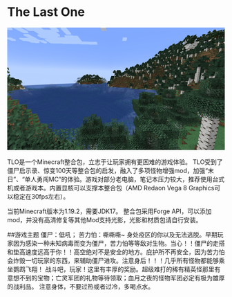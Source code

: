 # The Last One



![The Last One](thumbnail.png)

TLO是一个Minecraft整合包，立志于让玩家拥有更困难的游戏体验。 TLO受到了僵尸启示录、惊变100天等整合包的启发，融入了多项怪物增强mod，加强“末日”、“单人勇闯MC”的体验。游戏对部分老电脑，笔记本压力较大，推荐使用台式机或者游戏本。内置显核可以支撑本整合包（AMD Redaon Vega 8 Graphics可以稳定在30fps左右）。

当前Minecraft版本为1.19.2，需要JDK17。 整合包采用Forge API，可以添加mod，并没有高清修复等其他Mod支持光影，光影和材质包请自行安装。

##游戏主题
僵尸：低吼； 苦力怕：嘶嘶嘶~ 身处疫区的你以及无法逃脱。早期玩家因为感染一种未知病毒而变为僵尸，苦力怕等等敌对生物。当心！！僵尸的走搭和垫高速度远高于你！！高空绝对不是安全的地方。庇护所不再安全，因为苦力怕会炸毁一切玩家的东西，来辅助僵尸进攻。注意身后！！！几乎所有怪物都能够乘坐鹦鹉飞翔！ 战斗吧，玩家！这里有丰厚的奖励。超级难打的稀有精英怪那里有意想不到的宝物；亡灵军团的礼物等待领取；血月之夜的怪物军团必定有极为雄厚的战利品。 注意身体，不要过热或者过冷，多喝点水。
